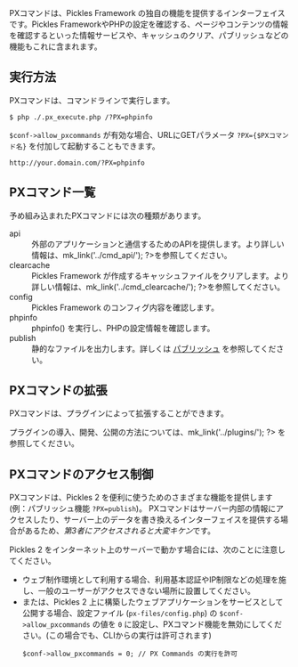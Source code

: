 

PXコマンドは、Pickles Framework の独自の機能を提供するインターフェイスです。Pickles FrameworkやPHPの設定を確認する、ページやコンテンツの情報を確認するといった情報サービスや、キャッシュのクリア、パブリッシュなどの機能もこれに含まれます。


<!-- autoindex -->



## 実行方法

PXコマンドは、コマンドラインで実行します。

```nohighlight
$ php ./.px_execute.php /?PX=phpinfo
```


`$conf->allow_pxcommands` が有効な場合、URLにGETパラメータ `?PX={$PXコマンド名}` を付加して起動することもできます。

```nohighlight
http://your.domain.com/?PX=phpinfo
```


## PXコマンド一覧

予め組み込まれたPXコマンドには次の種類があります。

<dl>
	<dt>api</dt>
	<dd>外部のアプリケーションと通信するためのAPIを提供します。より詳しい情報は、<?= $px->mk_link('../cmd_api/'); ?>を参照してください。</dd>
	<dt>clearcache</dt>
		<dd>Pickles Framework が作成するキャッシュファイルをクリアします。より詳しい情報は、<?= $px->mk_link('../cmd_clearcache/'); ?>を参照してください。</dd>
	<dt>config</dt>
		<dd>Pickles Framework のコンフィグ内容を確認します。</dd>
	<dt>phpinfo</dt>
		<dd>phpinfo() を実行し、PHPの設定情報を確認します。</dd>
	<dt>publish</dt>
		<dd>静的なファイルを出力します。詳しくは <a href="../publish/">パブリッシュ</a> を参照してください。</dd>
</dl>


## PXコマンドの拡張

PXコマンドは、プラグインによって拡張することができます。

プラグインの導入、開発、公開の方法については、<?= $px->mk_link('../plugins/'); ?> を参照してください。


## PXコマンドのアクセス制御

PXコマンドは、Pickles 2 を便利に使うためのさまざまな機能を提供します(例：パブリッシュ機能 `?PX=publish`)。 PXコマンドはサーバー内部の情報にアクセスしたり、サーバー上のデータを書き換えるインターフェイスを提供する場合があるため、*第3者にアクセスされると大変キケン*です。

Pickles 2 をインターネット上のサーバーで動かす場合には、次のことに注意してください。

<ul>
<li>ウェブ制作環境として利用する場合、利用基本認証やIP制限などの処理を施し、一般のユーザーがアクセスできない場所に設置してください。</li>
<li>または、Pickles 2 上に構築したウェブアプリケーションをサービスとして公開する場合、設定ファイル (<code>px-files/config.php</code>) の <code>$conf->allow_pxcommands</code> の値を <code>0</code> に設定し、PXコマンド機能を無効にしてください。(この場合でも、CLIからの実行は許可されます)
<pre><code class="nohighlight">$conf->allow_pxcommands = 0; // PX Commands の実行を許可</code></pre></li>
</ul>
